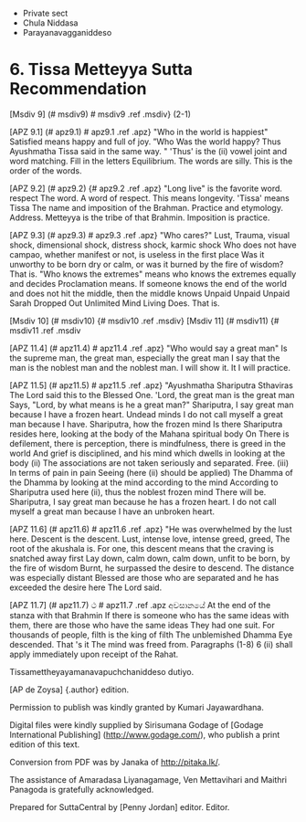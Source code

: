 - Private sect
- Chula Niddasa
- Parayanavagganiddeso

# 6. Tissa Metteyya Sutta Recommendation

[Msdiv 9] (# msdiv9) # msdiv9 .ref .msdiv} (2-1)

[APZ 9.1] (# apz9.1) # apz9.1 .ref .apz} "Who in the world is happiest"
Satisfied means happy and full of joy. ”Who
Was the world happy? Thus Ayushmatha Tissa said in the same way. "
'Thus' is the (ii) vowel joint and word matching. Fill in the letters
Equilibrium. The words are silly. This is the order of the words.

[APZ 9.2] (# apz9.2) {# apz9.2 .ref .apz} "Long live" is the favorite word. respect
The word. A word of respect. This means longevity. 'Tissa' means Tissa
The name and imposition of the Brahman. Practice and etymology. Address.
Metteyya is the tribe of that Brahmin. Imposition is practice.

[APZ 9.3] (# apz9.3) # apz9.3 .ref .apz} "Who cares?" Lust,
Trauma, visual shock, dimensional shock, distress shock, karmic shock
Who does not have campao, whether manifest or not, is useless in the first place
Was it unworthy to be born dry or calm, or was it burned by the fire of wisdom?
That is. "Who knows the extremes" means who knows the extremes equally and decides
Proclamation means. If someone knows the end of the world and does not hit the middle, then the middle knows
Unpaid Unpaid Unpaid Sarah Dropped Out Unlimited Mind Living
Does. That is.

[Msdiv 10] (# msdiv10) {# msdiv10 .ref .msdiv} [Msdiv 11] (# msdiv11) {# msdiv11
.ref .msdiv

[APZ 11.4] (# apz11.4) # apz11.4 .ref .apz} "Who would say a great man"
Is the supreme man, the great man, especially the great man
I say that the man is the noblest man and the noblest man. I will show it. It
I will practice.

[APZ 11.5] (# apz11.5) # apz11.5 .ref .apz} "Ayushmatha Shariputra Sthaviras
The Lord said this to the Blessed One. 'Lord, the great man is the great man
Says, "Lord, by what means is he a great man?"
Shariputra, I say great man because I have a frozen heart. Undead minds
I do not call myself a great man because I have. Shariputra, how the frozen mind
Is there Shariputra resides here, looking at the body of the Mahana spiritual body
On There is defilement, there is perception, there is mindfulness, there is greed in the world
And grief is disciplined, and his mind which dwells in looking at the body (ii)
The associations are not taken seriously and separated. Free. (iii) In terms of pain in pain
Seeing (here (ii) should be applied) The Dhamma of the Dhamma by looking at the mind according to the mind
According to Shariputra used here (ii), thus the noblest frozen mind
There will be. Shariputra, I say great man because he has a frozen heart.
I do not call myself a great man because I have an unbroken heart.

[APZ 11.6] (# apz11.6) # apz11.6 .ref .apz} "He was overwhelmed by the lust here.
Descent is the descent. Lust, intense love, intense greed, greed,
The root of the akushala is. For one, this descent means that the craving is snatched away first
Lay down, calm down, calm down, unfit to be born, by the fire of wisdom
Burnt, he surpassed the desire to descend. The distance was especially distant
Blessed are those who are separated and he has exceeded the desire here
The Lord said.

[APZ 11.7] (# apz11.7) ථ # apz11.7 .ref .apz අවසානයේ At the end of the stanza with that Brahmin
If there is someone who has the same ideas with them, there are those who have the same ideas
They had one suit. For thousands of people, filth is the king of filth
The unblemished Dhamma Eye descended. That 's it
The mind was freed from. Paragraphs (1-8) 6 (ii) shall apply immediately upon receipt of the Rahat.

Tissamettheyayamanavapuchchaniddeso dutiyo.

[AP de Zoysa] {.author} edition.

Permission to publish was kindly granted by Kumari Jayawardhana.

Digital files were kindly supplied by Sirisumana Godage of [Godage
International Publishing] (http://www.godage.com/), who publish a print
edition of this text.

Conversion from PDF was by Janaka of <http://pitaka.lk/>.

The assistance of Amaradasa Liyanagamage, Ven Mettavihari and Maithri
Panagoda is gratefully acknowledged.

Prepared for SuttaCentral by [Penny Jordan] editor. Editor.
